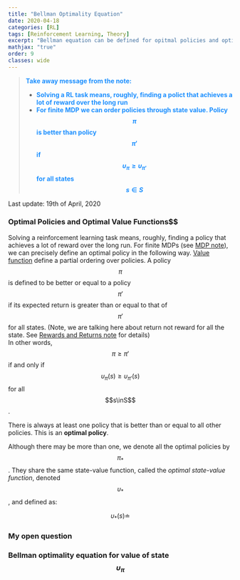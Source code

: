 ```yaml
---
title: "Bellman Optimality Equation"
date: 2020-04-18
categories: [RL]
tags: [Reinforcement Learning, Theory]
excerpt: "Bellman equation can be defined for opitmal policies and optimal value functions. Searching for optimality is what solving RL task means."
mathjax: "true"
order: 9
classes: wide
---
```


> <span style="color:dodgerblue">**Take away message from the note:**</span>
> * <span style="color:dodgerblue">**Solving a RL task means, roughly, finding a polict that achieves a lot of reward over the long run**</span>
> * <span style="color:dodgerblue">**For finite MDP we can order policies through state value. Policy $$\pi$$ is better than policy $$\pi'$$ if $$\upsilon_{\pi}\ge\upsilon_{\pi'}$$ for all states $$s\in S$$**</span>

Last update: 19th of April, 2020

### Optimal Policies and Optimal Value Functions$$

Solving a reinforcement learning task means, roughly, finding a policy that achieves a lot of reward over the long run. For finite MDPs (see [MDP note](http://www.damiankolmas.com/rl/Marcov-Decission-Process/#)), we can precisely define an optimal policy in the following way. [Value function](http://www.damiankolmas.com/rl/Value-functions-and-policies/#) define a partial ordering over policies. A policy $$\pi$$ is defined to be better or equal to a policy $$\pi'$$ if its expected return is greater than or equal to that of $$\pi'$$ for all states. (Note, we are talking here about return not reward for all the state. See [Rewards and Returns note](http://www.damiankolmas.com/rl/Rewards/#) for details)  
In other words, $$\pi\ge\pi'$$ if and only if $$\upsilon_{\pi}(s)\ge\upsilon_{\pi'}(s)$$ for all $$s\inS$$.

There is always at least one policy that is better than or equal to all other policies. This is an **optimal policy**.

Although there may be more than one, we denote all the optimal policies by $$\pi_{*}$$. They share the same state-value function, called the *optimal state-value function*, denoted $$\upsilon_{*}$$, and defined as:

$$\upsilon_{*}(s) \doteq $$

### My open question



### Bellman optimality equation for value of state $$\upsilon_{\pi}$$


